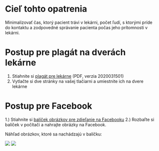 # Cieľ tohto opatrenia

Minimalizovať čas, ktorý pacient trávi v lekárni, počet ľudí, s ktorými príde do kontaktu a zodpovedné správanie pacienta počas jeho prítomnosti v lekárni.

# Postup pre plagát na dverách lekárne

1. Stiahnite si [plagát pre lekárne](files/lekarne/lekarne-plagat-v2020031501.pdf) (PDF, verzia 2020031501)
2. Vytlačte si dve stránky na vašej tlačiarni a umiestnite ich na dvere lekárne

# Postup pre Facebook

1.) Stiahnite si [balíček obrázkov pre zdieľanie na Facebooku](files/lekarne/lekarne-social-media-pack.zip)
2.) Rozbaľte si balíček v počítači a nahrajte obrázky na Facebook.

Náhľad obrázkov, ktoré sa nachádzajú v balíčku:

![](https://github.com/misotrnka/slovensko-help/wiki/images/lekarne/lekarne-social-preview.png)
![](https://github.com/misotrnka/slovensko-help/wiki/images/lekarne/plagat-2020031501.png)